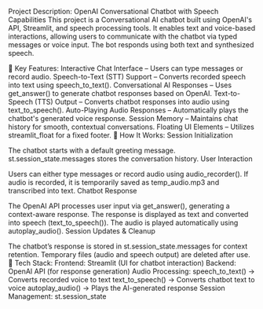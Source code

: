 Project Description: OpenAI Conversational Chatbot with Speech Capabilities
This project is a Conversational AI chatbot built using OpenAI's API, Streamlit, and speech processing tools. It enables text and voice-based interactions, allowing users to communicate with the chatbot via typed messages or voice input. The bot responds using both text and synthesized speech.

🔹 Key Features:
Interactive Chat Interface – Users can type messages or record audio.
Speech-to-Text (STT) Support – Converts recorded speech into text using speech_to_text().
Conversational AI Responses – Uses get_answer() to generate chatbot responses based on OpenAI.
Text-to-Speech (TTS) Output – Converts chatbot responses into audio using text_to_speech().
Auto-Playing Audio Responses – Automatically plays the chatbot's generated voice response.
Session Memory – Maintains chat history for smooth, contextual conversations.
Floating UI Elements – Utilizes streamlit_float for a fixed footer.
🔹 How It Works:
Session Initialization

The chatbot starts with a default greeting message.
st.session_state.messages stores the conversation history.
User Interaction

Users can either type messages or record audio using audio_recorder().
If audio is recorded, it is temporarily saved as temp_audio.mp3 and transcribed into text.
Chatbot Response

The OpenAI API processes user input via get_answer(), generating a context-aware response.
The response is displayed as text and converted into speech (text_to_speech()).
The audio is played automatically using autoplay_audio().
Session Updates & Cleanup

The chatbot’s response is stored in st.session_state.messages for context retention.
Temporary files (audio and speech output) are deleted after use.
🔹 Tech Stack:
Frontend: Streamlit (UI for chatbot interaction)
Backend: OpenAI API (for response generation)
Audio Processing:
speech_to_text() → Converts recorded voice to text
text_to_speech() → Converts chatbot text to voice
autoplay_audio() → Plays the AI-generated response
Session Management: st.session_state
